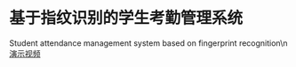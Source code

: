 # 基于指纹识别的学生考勤管理系统
Student attendance management system based on fingerprint recognition\n
[演示视频](https://www.bilibili.com/video/BV1BZ4y1G7Gy/)
